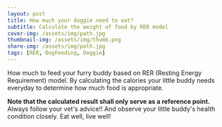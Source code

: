 ```yaml
---
layout: post
title: How much your doggie need to eat?
subtitle: Calculate the weight of food by RER model
cover-img: /assets/img/path.jpg
thumbnail-img: /assets/img/thumb.png
share-img: /assets/img/path.jpg
tags: [RER, DogFeeding, Doggie]
---
```


How much to feed your furry buddy based on RER (Resting Energy Requirement) model. By calculating the calories your little buddy needs everyday to determine how much food is appropriate. 

**Note that the calculated result shall only serve as a reference point.**
Always follow your vet's advice!! And observe your little buddy's health condition closely. 
Eat well, live well!

<link rel="stylesheet" href="https://embed.calculoid.com/styles/main.css" /><script src="https://embed.calculoid.com/scripts/combined.min.js"></script><div ng-app="calculoid" ng-controller="CalculoidMainCtrl" ng-init="init({calcId:92120,apiKey:'718826d261cac84cc46df'})" ng-include="load()"></div>
